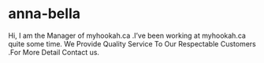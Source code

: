 # anna-bella
Hi, I am the Manager of myhookah.ca .I’ve been working at myhookah.ca quite some time. We Provide Quality Service To Our Respectable Customers .For More Detail Contact us.

